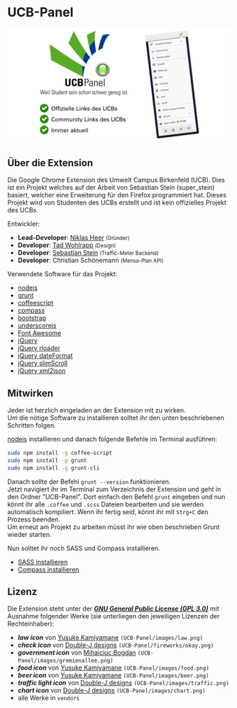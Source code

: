 UCB-Panel
====================

![](_additional/Header_v1.fw.png?raw=true)

## Über die Extension
Die Google Chrome Extension des Umwelt Campus Birkenfeld (UCB).
Dies ist ein Projekt welches auf der Arbeit von Sebastian Stein (super_stein) basiert, welcher eine Erweiterung für den Firefox programmiert hat.
Dieses Projekt wird von Studenten des UCBs erstellt und ist kein offizielles Projekt des UCBs.

Entwickler: <br>
- **Lead-Developer**: [Niklas Heer](https://github.com/niklas-heer) <small>(Gründer)</small><br>
- **Developer**: [Tad Wohlrapp](https://github.com/TadWohlrapp) <small>(Design)</small><br>
- **Developer**: [Sebastian Stein](https://github.com/super-stein) <small>(Traffic-Meter Backend)</small><br>
- **Developer**: Christian Schönemann <small>(Mensa-Plan API)</small>

Verwendete Software für das Projekt:

- [nodejs](http://nodejs.org/)
- [grunt](http://gruntjs.com/)
- [coffeescript](http://coffeescript.org/)
- [compass](http://compass-style.org/)
- [bootstrap](http://getbootstrap.com/)
- [underscorejs](http://underscorejs.org/)
- [Font Awesome](http://fontawesome.io/)
- [jQuery](http://jquery.com/)
- [jQuery rloader](https://code.google.com/p/rloader/)
- [jQuery dateFormat](https://github.com/phstc/jquery-dateFormat)
- [jQuery slimScroll](http://rocha.la/jQuery-slimScroll)
- [jQuery xml2json](https://github.com/josefvanniekerk/jQuery-xml2json)

## Mitwirken
Jeder ist herzlich eingeladen an der Extension mit zu wirken.<br>
Um die nötige Software zu installieren solltet ihr den unten beschriebenen Schritten folgen.<br>

[nodejs](http://nodejs.org/) installieren und danach folgende Befehle im Terminal ausführen:<br>
```bash
sudo npm install -g coffee-script
sudo npm install -g grunt
sudo npm install -g grunt-cli
```
Danach sollte der Befehl ```grunt --version``` funktionieren.<br>
Jetzt navigiert ihr im Terminal zum Verzeichnis der Extension und geht in den Ordner "UCB-Panel". Dort einfach den Befehl ```grunt``` eingeben und nun könnt ihr alle ```.coffee``` und ```.scss``` Dateien bearbeiten und sie werden automatisch kompiliert. Wenn ihr fertig seid, könnt ihr mit ```Strg+C``` den Prozess beenden.<br>
Um erneut am Projekt zu arbeiten müsst ihr wie oben beschrieben Grunt wieder starten.

Nun solltet ihr noch SASS und Compass installieren.
- [SASS installieren](http://sass-lang.com/install)
- [Compass installieren](http://compass-style.org/install/)


## Lizenz
Die Extension steht unter der **_[GNU General Public License (GPL 3.0)](http://www.gnu.org/licenses/gpl-3.0.html)_** mit Ausnahme folgender Werke (sie unterliegen den jeweiligen Lizenzen der Rechteinhaber):

- **_law icon_** von [Yusuke Kamiyamane](http://p.yusukekamiyamane.com/) `(UCB-Panel/images/law.png)`
- **_check icon_** von [Double-J designs](http://www.doublejdesign.co.uk/) `(UCB-Panel/fireworks/okay.png)`
- **_government icon_** von [Mihaiciuc Bogdan](http://bogo-d.deviantart.com/) `(UCB-Panel/images/gremienallee.png)`
- **_food icon_** von [Yusuke Kamiyamane](http://p.yusukekamiyamane.com/) `(UCB-Panel/images/food.png)`
- **_beer icon_** von [Yusuke Kamiyamane](http://p.yusukekamiyamane.com/) `(UCB-Panel/images/beer.png)`
- **_traffic light icon_** von [Double-J designs](http://www.doublejdesign.co.uk/) `(UCB-Panel/images/traffic.png)`
- **_chart icon_** von [Double-J designs](http://www.doublejdesign.co.uk/) `(UCB-Panel/images/chart.png)`
- alle Werke in `vendors`
